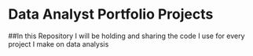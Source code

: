 # Data Analyst Portfolio Projects
##In this Repository I will be holding and sharing the
code I use for every project I make on data analysis
